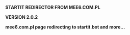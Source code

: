 **STARTIT REDIRECTOR FROM MEE6.COM.PL**

**VERSION 2.0.2**

**mee6.com.pl page redirecting to startit.bot and more...**

